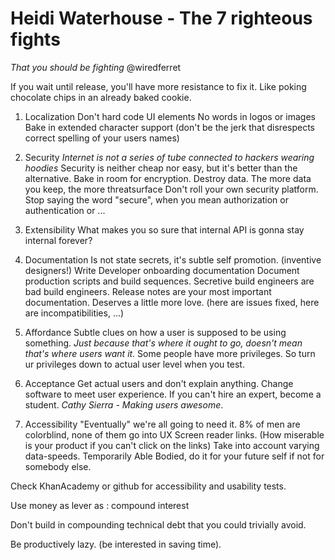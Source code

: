 # Heidi Waterhouse - The 7 righteous fights
_That you should be fighting_
@wiredferret

If you wait until release, you'll have more resistance to fix it.
Like poking chocolate chips in an already baked cookie.

1. Localization
Don't hard code UI elements
No words in logos or images
Bake in extended character support (don't be the jerk that disrespects correct spelling of your users names)

2. Security
_Internet is not a series of tube connected to hackers wearing hoodies_
Security is neither cheap nor easy, but it's better than the alternative.
Bake in room for encryption.
Destroy data. The more data you keep, the more threatsurface
Don't roll your own security platform.
Stop saying the word "secure", when you mean authorization or authentication or ...

3. Extensibility
What makes you so sure that internal API is gonna stay internal forever?

4. Documentation
Is not state secrets, it's subtle self promotion. (inventive designers!)
Write Developer onboarding documentation
Document production scripts and build sequences.
Secretive build engineers are bad build engineers.
Release notes are your most important documentation. Deserves a little more love. (here are issues fixed, here are incompatibilities, ...)

5. Affordance
Subtle clues on how a user is supposed to be using something.
_Just because that's where it ought to go, doesn't mean that's where users want it._
Some people have more privileges. So turn ur privileges down to actual user level when you test.

6. Acceptance
Get actual users and don't explain anything. Change software to meet user experience.
If you can't hire an expert, become a student. _Cathy Sierra - Making users awesome_.

7. Accessibility
"Eventually" we're all going to need it.
8% of men are colorblind, none of them go into UX
Screen reader links. (How miserable is your product if you can't click on the links)
Take into account varying data-speeds.
Temporarily Able Bodied, do it for your future self if not for somebody else.

Check KhanAcademy or github for accessibility and usability tests.

Use money as lever as : compound interest

Don't build in compounding technical debt that you could trivially avoid.

Be productively lazy. (be interested in saving time). 